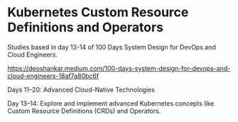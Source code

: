 # Kubernetes Custom Resource Definitions and Operators

Studies based in day 13-14 of 100 Days System Design for DevOps and Cloud Engineers.

https://deoshankar.medium.com/100-days-system-design-for-devops-and-cloud-engineers-18af7a80bc6f

Days 11–20: Advanced Cloud-Native Technologies

Day 13–14: Explore and implement advanced Kubernetes concepts like Custom Resource Definitions (CRDs) and Operators.